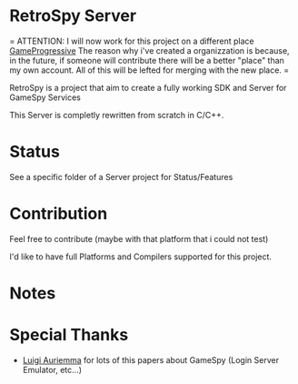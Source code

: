 # RetroSpy Server
= ATTENTION: I will now work for this project on a different place [GameProgressive](https://github.com/gameprogressive/retrospyserver) The reason why i've created a organizzation is because, in the future, if someone will contribute there will be a better "place" than my own account. All of this will be lefted for merging with the new place. =

RetroSpy is a project that aim to create a fully working SDK and Server for GameSpy Services

This Server is completly rewritten from scratch in C/C++.

Status
===

See a specific folder of a Server project for Status/Features

Contribution
===

Feel free to contribute (maybe with that platform that i could not test)

I'd like to have full Platforms and Compilers supported for this project.

Notes
===

Special Thanks
===

- [Luigi Auriemma](http://aluigi.altervista.org/papers.htm) for lots of this papers about GameSpy (Login Server Emulator, etc...)
